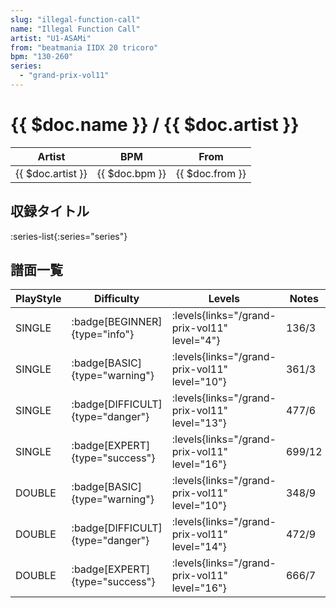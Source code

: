 ```yaml
---
slug: "illegal-function-call"
name: "Illegal Function Call"
artist: "U1-ASAMi"
from: "beatmania IIDX 20 tricoro"
bpm: "130-260"
series:
  - "grand-prix-vol11"
---
```


# {{ $doc.name }} / {{ $doc.artist }}

|Artist|BPM|From|
|------|---|----|
|{{ $doc.artist }}|{{ $doc.bpm }}|{{ $doc.from }}|

## 収録タイトル

:series-list{:series="series"}

## 譜面一覧

|PlayStyle|Difficulty|Levels|Notes|Movie|
|---------|----------|------|-----|-----|
|SINGLE| :badge[BEGINNER]{type="info"}| :levels{links="/grand-prix-vol11" level="4"}|136/3||
|SINGLE| :badge[BASIC]{type="warning"}| :levels{links="/grand-prix-vol11" level="10"}|361/3||
|SINGLE| :badge[DIFFICULT]{type="danger"}| :levels{links="/grand-prix-vol11" level="13"}|477/6||
|SINGLE| :badge[EXPERT]{type="success"}| :levels{links="/grand-prix-vol11" level="16"}|699/12||
|DOUBLE| :badge[BASIC]{type="warning"}| :levels{links="/grand-prix-vol11" level="10"}|348/9||
|DOUBLE| :badge[DIFFICULT]{type="danger"}| :levels{links="/grand-prix-vol11" level="14"}|472/9||
|DOUBLE| :badge[EXPERT]{type="success"}| :levels{links="/grand-prix-vol11" level="16"}|666/7||
